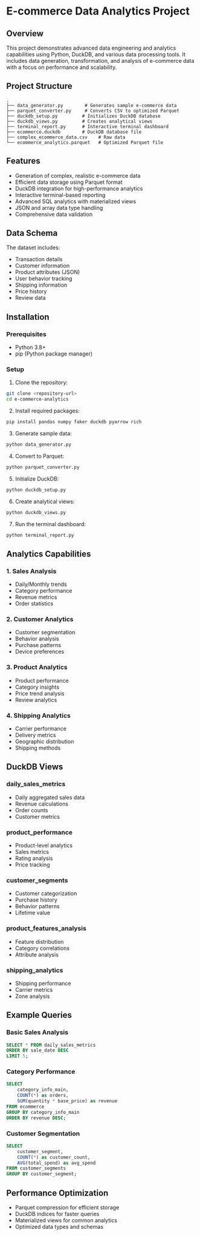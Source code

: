 # E-commerce Data Analytics Project

## Overview
This project demonstrates advanced data engineering and analytics capabilities using Python, DuckDB, and various data processing tools. It includes data generation, transformation, and analysis of e-commerce data with a focus on performance and scalability.

## Project Structure
```
.
├── data_generator.py        # Generates sample e-commerce data
├── parquet_converter.py     # Converts CSV to optimized Parquet
├── duckdb_setup.py         # Initializes DuckDB database
├── duckdb_views.py         # Creates analytical views
├── terminal_report.py      # Interactive terminal dashboard
├── ecommerce.duckdb        # DuckDB database file
├── complex_ecommerce_data.csv    # Raw data
└── ecommerce_analytics.parquet   # Optimized Parquet file
```

## Features
- Generation of complex, realistic e-commerce data
- Efficient data storage using Parquet format
- DuckDB integration for high-performance analytics
- Interactive terminal-based reporting
- Advanced SQL analytics with materialized views
- JSON and array data type handling
- Comprehensive data validation

## Data Schema
The dataset includes:
- Transaction details
- Customer information
- Product attributes (JSON)
- User behavior tracking
- Shipping information
- Price history
- Review data

## Installation

### Prerequisites
- Python 3.8+
- pip (Python package manager)

### Setup
1. Clone the repository:
```bash
git clone <repository-url>
cd e-commerce-analytics
```

2. Install required packages:
```bash
pip install pandas numpy faker duckdb pyarrow rich
```

3. Generate sample data:
```bash
python data_generator.py
```

4. Convert to Parquet:
```bash
python parquet_converter.py
```

5. Initialize DuckDB:
```bash
python duckdb_setup.py
```

6. Create analytical views:
```bash
python duckdb_views.py
```

7. Run the terminal dashboard:
```bash
python terminal_report.py
```

## Analytics Capabilities

### 1. Sales Analysis
- Daily/Monthly trends
- Category performance
- Revenue metrics
- Order statistics

### 2. Customer Analytics
- Customer segmentation
- Behavior analysis
- Purchase patterns
- Device preferences

### 3. Product Analytics
- Product performance
- Category insights
- Price trend analysis
- Review analytics

### 4. Shipping Analytics
- Carrier performance
- Delivery metrics
- Geographic distribution
- Shipping methods

## DuckDB Views

### daily_sales_metrics
- Daily aggregated sales data
- Revenue calculations
- Order counts
- Customer metrics

### product_performance
- Product-level analytics
- Sales metrics
- Rating analysis
- Price tracking

### customer_segments
- Customer categorization
- Purchase history
- Behavior patterns
- Lifetime value

### product_features_analysis
- Feature distribution
- Category correlations
- Attribute analysis

### shipping_analytics
- Shipping performance
- Carrier metrics
- Zone analysis

## Example Queries

### Basic Sales Analysis
```sql
SELECT * FROM daily_sales_metrics
ORDER BY sale_date DESC
LIMIT 5;
```

### Category Performance
```sql
SELECT 
    category_info_main,
    COUNT(*) as orders,
    SUM(quantity * base_price) as revenue
FROM ecommerce
GROUP BY category_info_main
ORDER BY revenue DESC;
```

### Customer Segmentation
```sql
SELECT 
    customer_segment,
    COUNT(*) as customer_count,
    AVG(total_spend) as avg_spend
FROM customer_segments
GROUP BY customer_segment;
```

## Performance Optimization
- Parquet compression for efficient storage
- DuckDB indices for faster queries
- Materialized views for common analytics
- Optimized data types and schemas




